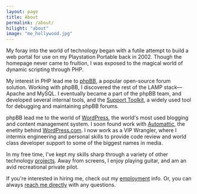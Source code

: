 ```yaml
---
layout: page
title: About
permalink: /about/
hilight: "about"
image: "me_hollywood.jpg"
---
```


My foray into the world of technology began with a futile attempt to build a web portal for use on my Playstation Portable back in 2002. Though the homepage never came to fruition, I was exposed to the magical world of dynamic scripting through PHP.

My interest in PHP lead me to [phpBB](http://phpbb.com), a popular open-source forum solution. Working with phpBB, I discovered the rest of the LAMP stack&mdash;Apache and MySQL. I eventually became a part of the phpBB team, and developed several internal tools, and the [Support Toolkit](https://www.phpbb.com/support/stk/), a widely used tool for debugging and maintaining phpBB forums.

phpBB lead me to the world of [WordPress](http://wordpress.org), the world's most used blogging and content management system. I soon found work with [Automattic](http://automattic.com), the enetity behind [WordPress.com](http://wordpress.com). I now work as a VIP Wrangler, where I intermix engineering and personal skills to provide code review and world class developer support to some of the biggest names in media.

In my free time, I've kept my skills sharp through a variety of other technology [projects](/[projects]). Away from screens, I enjoy playing guitar, and am an avid recreational private pilot.

If you're interested in hiring me, check out my [employment](/hire) info. Or, you can always [reach me directly](/contact) with any questions.
